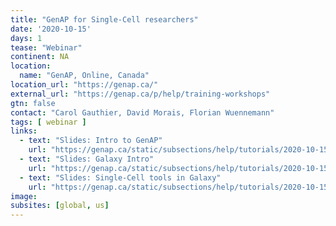 ```yaml
---
title: "GenAP for Single-Cell researchers"
date: '2020-10-15'
days: 1
tease: "Webinar"
continent: NA
location:
  name: "GenAP, Online, Canada"
location_url: "https://genap.ca/"
external_url: "https://genap.ca/p/help/training-workshops"
gtn: false
contact: "Carol Gauthier, David Morais, Florian Wuennemann"
tags: [ webinar ]
links:
  - text: "Slides: Intro to GenAP"
    url: "https://genap.ca/static/subsections/help/tutorials/2020-10-15_GenAP_Single-cell_Workshop__Intro_to_GenAP.pdf"
  - text: "Slides: Galaxy Intro"
    url: "https://genap.ca/static/subsections/help/tutorials/2020-10-15_GenAP_Single-cell_Workshop__Galaxy_introduction.pdf"
  - text: "Slides: Single-Cell tools in Galaxy"
    url: "https://genap.ca/static/subsections/help/tutorials/2020-10-15_GenAP_Single-cell_Workshop__Tools_in_Galaxy.pdf"
image: 
subsites: [global, us]
---
```

